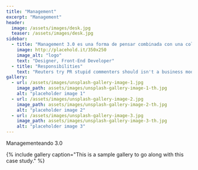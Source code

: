 ```yaml
---
title: "Management"
excerpt: "Management"
header:
  image: /assets/images/desk.jpg
  teaser: /assets/images/desk.jpg
sidebar:
  - title: "Management 3.0 es una forma de pensar combinada con una colección de juegos, herramientas y prácticas en constante cambio, cuyo objetivo es ayudar a cualquier trabajador a gestionar la organización."
    image: http://placehold.it/350x250
    image_alt: "logo"
    text: "Designer, Front-End Developer"
  - title: "Responsibilities"
    text: "Reuters try PR stupid commenters should isn't a business model"
gallery:
  - url: /assets/images/unsplash-gallery-image-1.jpg
    image_path: assets/images/unsplash-gallery-image-1-th.jpg
    alt: "placeholder image 1"
  - url: /assets/images/unsplash-gallery-image-2.jpg
    image_path: assets/images/unsplash-gallery-image-2-th.jpg
    alt: "placeholder image 2"
  - url: /assets/images/unsplash-gallery-image-3.jpg
    image_path: assets/images/unsplash-gallery-image-3-th.jpg
    alt: "placeholder image 3"
---
```


Managementeando 3.0

{% include gallery caption="This is a sample gallery to go along with this case study." %}

